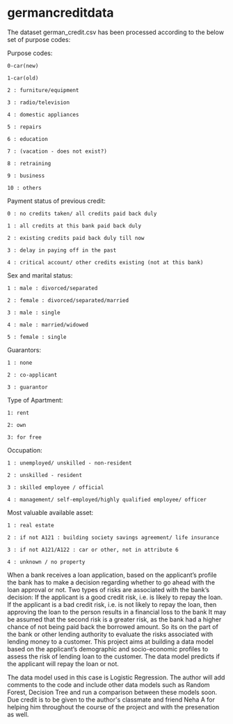 # germancreditdata
The dataset german_credit.csv has been processed according to the below set of purpose codes: 

Purpose codes:

    0-car(new)
    
    1-car(old)
    
    2 : furniture/equipment
    
    3 : radio/television
    
    4 : domestic appliances
    
    5 : repairs
    
    6 : education
    
    7 : (vacation - does not exist?)
    
    8 : retraining
    
    9 : business
    
    10 : others
    
Payment status of previous credit:
    
    0 : no credits taken/ all credits paid back duly 
    
    1 : all credits at this bank paid back duly 
    
    2 : existing credits paid back duly till now 
    
    3 : delay in paying off in the past 
    
    4 : critical account/ other credits existing (not at this bank)
    
    
Sex and marital status:
    
    1 : male : divorced/separated 
    
    2 : female : divorced/separated/married 
    
    3 : male : single 
    
    4 : male : married/widowed 
    
    5 : female : single
    
    
Guarantors:
    
    1 : none 
    
    2 : co-applicant 
    
    3 : guarantor
    
    
Type of Apartment:
    
    1: rent
    
    2: own
    
    3: for free
    
    
Occupation:
    
    1 : unemployed/ unskilled - non-resident 
    
    2 : unskilled - resident 
    
    3 : skilled employee / official 
    
    4 : management/ self-employed/highly qualified employee/ officer
    
    
Most valuable available asset:
    
    1 : real estate 
    
    2 : if not A121 : building society savings agreement/ life insurance 
    
    3 : if not A121/A122 : car or other, not in attribute 6 
    
    4 : unknown / no property
    
    
    
When a bank receives a loan application, based on the applicant’s profile the bank has to make a decision regarding whether to go ahead with the loan approval or not. Two types of risks are associated with the bank’s decision:
If the applicant is a good credit risk, i.e. is likely to repay the loan.
If the applicant is a bad credit risk, i.e. is not likely to repay the loan, then approving the loan to the person results in a financial loss to the bank
It may be assumed that the second risk is a greater risk, as the bank had a higher chance of not being paid back the borrowed amount. So its on the part of the bank or other lending authority to evaluate the risks associated with lending money to a customer.
This project aims at building a data model based on the applicant’s demographic and socio-economic profiles to assess the risk of lending loan to the customer. The data model predicts if the applicant will repay the loan or not.


The data model used in this case is Logistic Regression. 
The author will add comments to the code and include other data models such as Random Forest, Decision Tree and run a comparison between these models soon.
Due credit is to be given to the author's classmate and friend Neha A for helping him throughout the course of the project and with the presenation as well.
